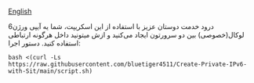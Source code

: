 [English](https://github.com/bluetiger4511/Create-Private-IPv6-with-Sit/blob/main/README.md)



درود خدمت دوستان عزیز
با استفاده از این اسکریپت، شما یه آیپی ورژن6 لوکال(خصوصی) بین دو سرورتون ایجاد می‌کنید و ازش میتونید داخل هرگونه ارتباطی استفاده کنید.
دستور اجرا:


```
bash <(curl -Ls https://raw.githubusercontent.com/bluetiger4511/Create-Private-IPv6-with-Sit/main/script.sh)
```
